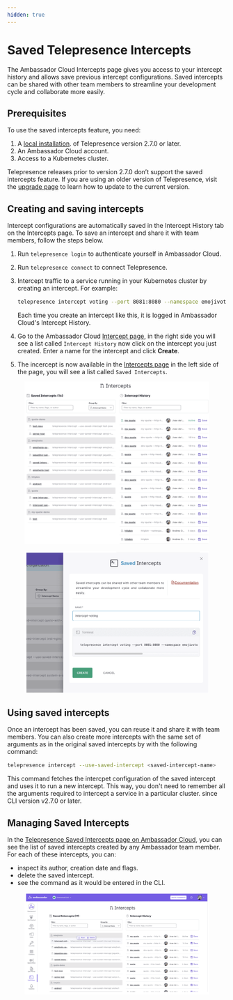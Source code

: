 ```yaml
---
hidden: true
---
```


# Saved Telepresence Intercepts

The Ambassador Cloud Intercepts page gives you access to your intercept history and allows save previous intercept configurations. Saved intercepts can be shared with other team members to streamline your development cycle and collaborate more easily.

## Prerequisites

To use the saved intercepts feature, you need:

1. A [local installation](install-telepresence/install.md). of Telepresence version 2.7.0 or later.
2. An Ambassador Cloud account.
3. Access to a Kubernetes cluster.

Telepresence releases prior to version 2.7.0 don’t support the saved intercepts feature. If you are using an older version of Telepresence, visit the [upgrade page](upgrade-process.md) to learn how to update to the current version.

## Creating and saving intercepts

Intercept configurations are automatically saved in the Intercept History tab on the Intercepts page. To save an intercept and share it with team members, follow the steps below.

1. Run `telepresence login` to authenticate yourself in Ambassador Cloud.
2. Run `telepresence connect` to connect Telepresence.
3.  Intercept traffic to a service running in your Kubernetes cluster by creating an intercept. For example:

    ```bash
    telepresence intercept voting --port 8081:8080 --namespace emojivoto --http-header my-id=test-user-1
    ```

    Each time you create an intercept like this, it is logged in Ambassador Cloud's Intercept History.
4. Go to the Ambassador Cloud [Intercept page](https://app.getambassador.io/cloud/saved-intercepts), in the right side you will see a list called `Intercept History` now click on the intercept you just created. Enter a name for the intercept and click **Create**.
5. The incercept is now available in the [Intercepts page](https://app.getambassador.io/cloud/saved-intercepts) in the left side of the page, you will see a list called `Saved Intercepts`.

<figure><img src=".gitbook/assets/00 tp 36.png" alt=""><figcaption></figcaption></figure>

<figure><img src=".gitbook/assets/00 tp 37.png" alt=""><figcaption></figcaption></figure>

## Using saved intercepts

Once an intercept has been saved, you can reuse it and share it with team members. You can also create more intercepts with the same set of arguments as in the original saved intercepts by with the following command:

```bash
telepresence intercept --use-saved-intercept <saved-intercept-name>
```

This command fetches the intercpet configuration of the saved intercept and uses it to run a new intercept. This way, you don't need to remember all the arguments required to intercept a service in a particular cluster. since CLI version v2.7.0 or later.

## Managing Saved Intercepts

In the [Telepresence Saved Intercepts page on Ambassador Cloud](https://app.getambassador.io/cloud/saved-intercepts), you can see the list of saved intercepts created by any Ambassador team member. For each of these intercepts, you can:

* inspect its author, creation date and flags.
* delete the saved intercept.
* see the command as it would be entered in the CLI.

<figure><img src=".gitbook/assets/00 tp 35.png" alt=""><figcaption></figcaption></figure>
